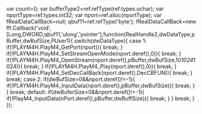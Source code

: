  var count=0;
  var bufferType2=ref.refType(ref.types.uchar);
  var nportType=ref.types.int32;
  var nport=ref.alloc(nportType);
  var fRealDataCallBack=null;
  qbuf11=ref.refType('byte');
  fRealDataCallBack=new ffi.Callback('void',[Long,DWORD,qbuf11,'ulong','pointer'],function(RealHandle2,dwDataType,pBuffer,dwBufSize,PUser1){
    switch(dwDataType){
      case 1:
        if(!PLAYM4H.PlayM4_GetPort(nport)){
          break;
        }
        if(!PLAYM4H.PlayM4_SetStreamOpenMode(nport.deref(),0)){
          break;
        }
        if(!PLAYM4H.PlayM4_OpenStream(nport.deref(),pBuffer,dwBufSize,10*1024*1024)){
          break;
        }
        if(!PLAYM4H.PlayM4_Play(nport.deref(),0)){
          break;
        }
        if(!PLAYM4H.PlayM4_SetDecCallBack(nport.deref(),DecCBFUN)){
          break;
        }
     break;
      case 2:
        if(dwBufSize>0&&nport.deref()!=-1){
          if(!PLAYM4H.PlayM4_InputData(nport.deref(),pBuffer,dwBufSize)){
            break;
          }
        }
      break;
      default:
        if(dwBuferSize>0&&nport.deref()!=-1){
          if(!PlayM4_InputData(nPort.deref(),pBuffer,dwBuffSize)){
            break;
          }
        }
        break;
      }
  });
